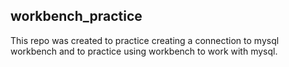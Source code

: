 ## workbench_practice

This repo was created to practice creating a connection to mysql workbench and to practice using workbench to work with mysql. 
